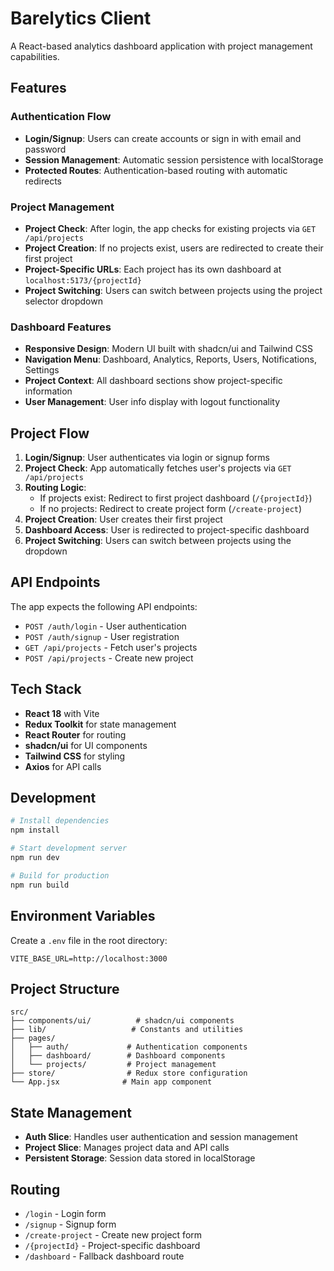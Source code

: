 # Barelytics Client

A React-based analytics dashboard application with project management capabilities.

## Features

### Authentication Flow
- **Login/Signup**: Users can create accounts or sign in with email and password
- **Session Management**: Automatic session persistence with localStorage
- **Protected Routes**: Authentication-based routing with automatic redirects

### Project Management
- **Project Check**: After login, the app checks for existing projects via `GET /api/projects`
- **Project Creation**: If no projects exist, users are redirected to create their first project
- **Project-Specific URLs**: Each project has its own dashboard at `localhost:5173/{projectId}`
- **Project Switching**: Users can switch between projects using the project selector dropdown

### Dashboard Features
- **Responsive Design**: Modern UI built with shadcn/ui and Tailwind CSS
- **Navigation Menu**: Dashboard, Analytics, Reports, Users, Notifications, Settings
- **Project Context**: All dashboard sections show project-specific information
- **User Management**: User info display with logout functionality

## Project Flow

1. **Login/Signup**: User authenticates via login or signup forms
2. **Project Check**: App automatically fetches user's projects via `GET /api/projects`
3. **Routing Logic**:
   - If projects exist: Redirect to first project dashboard (`/{projectId}`)
   - If no projects: Redirect to create project form (`/create-project`)
4. **Project Creation**: User creates their first project
5. **Dashboard Access**: User is redirected to project-specific dashboard
6. **Project Switching**: Users can switch between projects using the dropdown

## API Endpoints

The app expects the following API endpoints:

- `POST /auth/login` - User authentication
- `POST /auth/signup` - User registration  
- `GET /api/projects` - Fetch user's projects
- `POST /api/projects` - Create new project

## Tech Stack

- **React 18** with Vite
- **Redux Toolkit** for state management
- **React Router** for routing
- **shadcn/ui** for UI components
- **Tailwind CSS** for styling
- **Axios** for API calls

## Development

```bash
# Install dependencies
npm install

# Start development server
npm run dev

# Build for production
npm run build
```

## Environment Variables

Create a `.env` file in the root directory:

```env
VITE_BASE_URL=http://localhost:3000
```

## Project Structure

```
src/
├── components/ui/          # shadcn/ui components
├── lib/                   # Constants and utilities
├── pages/
│   ├── auth/             # Authentication components
│   ├── dashboard/        # Dashboard components
│   └── projects/         # Project management
├── store/                # Redux store configuration
└── App.jsx              # Main app component
```

## State Management

- **Auth Slice**: Handles user authentication and session management
- **Project Slice**: Manages project data and API calls
- **Persistent Storage**: Session data stored in localStorage

## Routing

- `/login` - Login form
- `/signup` - Signup form  
- `/create-project` - Create new project form
- `/{projectId}` - Project-specific dashboard
- `/dashboard` - Fallback dashboard route

